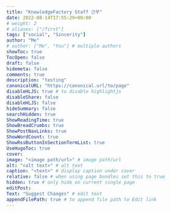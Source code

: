 ```yaml
---
title: "KnowledgeFactory Staff 근무"
date: 2022-08-14T17:55:29+09:00
# weight: 2
# aliases: ["/first"]
tags: ["social", "Sincerity"]
author: "Me"
# author: ["Me", "You"] # multiple authors
showToc: true
TocOpen: false
draft: false
hidemeta: false
comments: true
description: "testing"
canonicalURL: "https://canonical.url/to/page"
disableHLJS: true # to disable highlightjs
disableShare: false
disableHLJS: false
hideSummary: false
searchHidden: true
ShowReadingTime: true
ShowBreadCrumbs: true
ShowPostNavLinks: true
ShowWordCount: true
ShowRssButtonInSectionTermList: true
UseHugoToc: true
cover:
image: "<image path/url>" # image path/url
alt: "<alt text>" # alt text
caption: "<text>" # display caption under cover
relative: false # when using page bundles set this to true
hidden: true # only hide on current single page
editPost:
Text: "Suggest Changes" # edit text
appendFilePath: true # to append file path to Edit link
---
```

